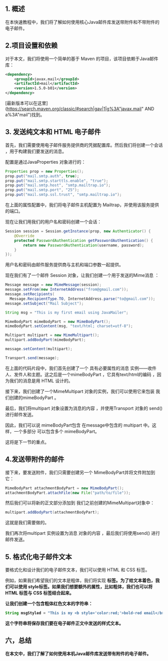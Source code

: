 ## 1. 概述

在本快速教程中，我们将了解如何使用核心Java邮件库发送带附件和不带附件的电子邮件。

## 2.项目设置和依赖

对于本文，我们将使用一个简单的基于 Maven 的项目，该项目依赖于Java邮件库：

```xml
<dependency>
    <groupId>javax.mail</groupId>
    <artifactId>mail</artifactId>
    <version>1.5.0-b01</version>
</dependency>
```

[最新版本可以在这里](https://search.maven.org/classic/#search|gav|1|g%3A"javax.mail" AND a%3A"mail")找到。

## 3. 发送纯文本和 HTML 电子邮件

首先，我们需要使用电子邮件服务提供商的凭据配置库。然后我们将创建一个会话 ，用于构建我们要发送的消息。

配置是通过JavaProperties 对象进行的：

```java
Properties prop = new Properties();
prop.put("mail.smtp.auth", true);
prop.put("mail.smtp.starttls.enable", "true");
prop.put("mail.smtp.host", "smtp.mailtrap.io");
prop.put("mail.smtp.port", "25");
prop.put("mail.smtp.ssl.trust", "smtp.mailtrap.io");
```

在上面的属性配置中，我们将电子邮件主机配置为 Mailtrap，并使用该服务提供的端口。

现在让我们用我们的用户名和密码创建一个会话：

```java
Session session = Session.getInstance(prop, new Authenticator() {
    @Override
    protected PasswordAuthentication getPasswordAuthentication() {
        return new PasswordAuthentication(username, password);
    }
});
```

用户名和密码由邮件服务提供商与主机和端口参数一起提供。

现在我们有了一个邮件 Session 对象，让我们创建一个用于发送的Mime消息 ：

```java
Message message = new MimeMessage(session);
message.setFrom(new InternetAddress("from@gmail.com"));
message.setRecipients(
  Message.RecipientType.TO, InternetAddress.parse("to@gmail.com"));
message.setSubject("Mail Subject");

String msg = "This is my first email using JavaMailer";

MimeBodyPart mimeBodyPart = new MimeBodyPart();
mimeBodyPart.setContent(msg, "text/html; charset=utf-8");

Multipart multipart = new MimeMultipart();
multipart.addBodyPart(mimeBodyPart);

message.setContent(multipart);

Transport.send(message);
```

在上面的代码片段中，我们首先创建了一个 具有必要属性的消息 实例——收件人、发件人和主题。这之后是一个mimeBodyPart ，它具有text/html的编码 ，因为我们的消息是用 HTML 设计的。

接下来，我们创建了一个MimeMultipart 对象的实例，我们可以使用它来包装 我们创建的mimeBodyPart 。

最后，我们将multipart 对象设置为消息的内容 ，并使用Transport 对象的 send()进行邮件发送。

因此，我们可以说 mimeBodyPart包含 在message中包含的 multipart 中。这样，一个多部分 可以包含多个 mimeBodyPart。

这将是下一节的重点。

## 4.发送带附件的邮件

接下来，要发送附件，我们只需要创建另一个 MimeBodyPart并将文件附加到它：

```java
MimeBodyPart attachmentBodyPart = new MimeBodyPart();
attachmentBodyPart.attachFile(new File("path/to/file"));
```

然后我们可以将新的正文部分添加到 我们之前创建的MimeMultipart对象中：

```java
multipart.addBodyPart(attachmentBodyPart);
```

这就是我们需要做的。

我们再次将multipart 实例设置为消息 对象的内容 ，最后我们将使用send() 进行邮件发送。

## 5. 格式化电子邮件文本

要格式化和设计我们的电子邮件文本，我们可以使用 HTML 和 CSS 标签。

例如，如果我们希望我们的文本是粗体，我们将实现 <b>标签。为了给文本着色，我们可以使用 style标签。如果我们想要额外的属性，比如粗体，我们也可以将 HTML 标签与 CSS 标签结合起来。

让我们创建一个包含粗体红色文本的字符串：

```java
String msgStyled = "This is my <b style='color:red;'>bold-red email</b> using JavaMailer";
```

这个字符串将保存我们要在电子邮件正文中发送的样式文本。

## 六，总结

在本文中，我们了解了如何使用本机Java邮件库发送带有附件的电子邮件。